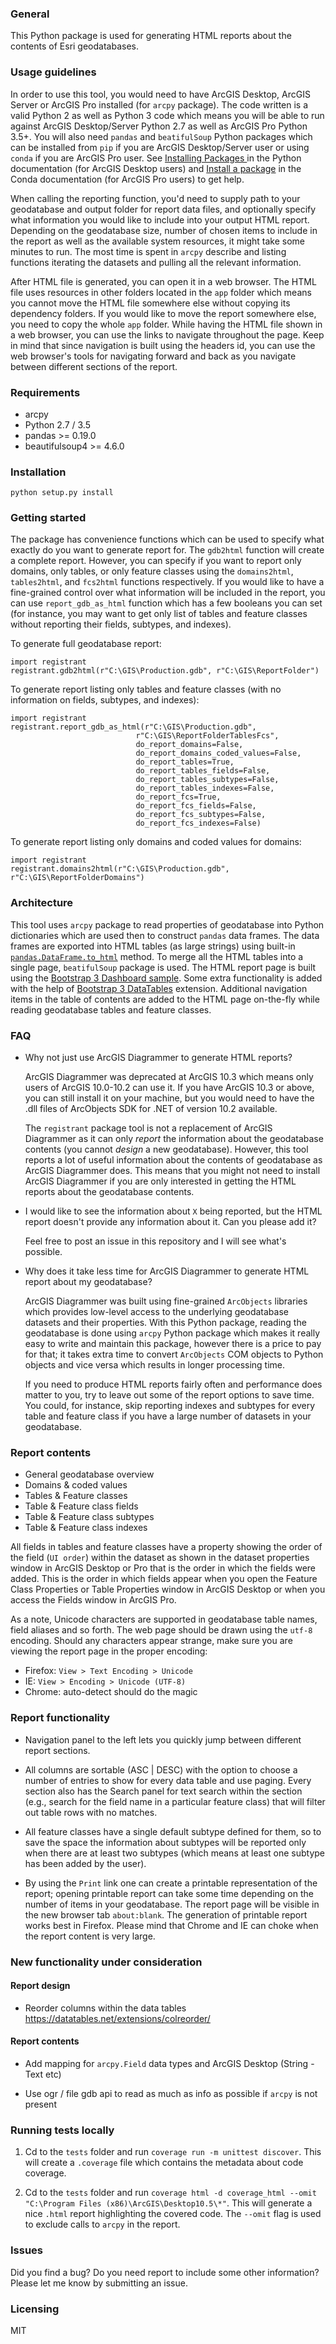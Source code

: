 ### General

This Python package is used for generating HTML reports about the contents of Esri geodatabases.

### Usage guidelines

In order to use this tool, you would need to have ArcGIS Desktop, ArcGIS Server or ArcGIS Pro installed (for `arcpy` package). The code written is a valid Python 2 as well as Python 3 code which means you will be able to run against ArcGIS Desktop/Server Python 2.7 as well as ArcGIS Pro Python 3.5+. You will also need `pandas` and `beatifulSoup` Python packages which can be installed from `pip` if you are ArcGIS Desktop/Server user or using `conda` if you are ArcGIS Pro user. See [Installing Packages ](https://packaging.python.org/tutorials/installing-packages/) in the Python documentation (for ArcGIS Desktop users) and [Install a package](https://conda.io/docs/using/pkgs.html#install-a-package) in the Conda documentation (for ArcGIS Pro users) to get help.

When calling the reporting function, you'd need to supply path to your geodatabase and output folder for report data files, and optionally specify what information you would like to include into your output HTML report. Depending on the geodatabase size, number of chosen items to include in the report as well as the available system resources, it might take some minutes to run. The most time is spent in `arcpy` describe and listing functions iterating the datasets and pulling all the relevant information.

After HTML file is generated, you can open it in a web browser. The HTML file uses resources in other folders located in the `app` folder which means you cannot move the HTML file somewhere else without copying its dependency folders. If you would like to move the report somewhere else, you need to copy the whole `app` folder. While having the HTML file shown in a web browser, you can use the links to navigate throughout the page. Keep in mind that since navigation is built using the headers id, you can use the web browser's tools for navigating forward and back as you navigate between different sections of the report. 

### Requirements

* arcpy
* Python 2.7 / 3.5
* pandas >= 0.19.0
* beautifulsoup4 >= 4.6.0

### Installation

`python setup.py install`

### Getting started

The package has convenience functions which can be used to specify what exactly do you want to generate report for. The `gdb2html` function will create a complete report. However, you can specify if you want to report only domains, only tables, or only feature classes using the `domains2html`, `tables2html`, and `fcs2html` functions respectively. If you would like to have a fine-grained control over what information will be included in the report, you can use `report_gdb_as_html` function which has a few booleans you can set (for instance, you may want to get only list of tables and feature classes without reporting their fields, subtypes, and indexes). 

To generate full geodatabase report:

```
import registrant
registrant.gdb2html(r"C:\GIS\Production.gdb", r"C:\GIS\ReportFolder")
```

To generate report listing only tables and feature classes (with no information on fields, subtypes, and indexes):

```
import registrant
registrant.report_gdb_as_html(r"C:\GIS\Production.gdb",
                            r"C:\GIS\ReportFolderTablesFcs",
                            do_report_domains=False,
                            do_report_domains_coded_values=False,
                            do_report_tables=True,
                            do_report_tables_fields=False,
                            do_report_tables_subtypes=False,
                            do_report_tables_indexes=False,
                            do_report_fcs=True,
                            do_report_fcs_fields=False,
                            do_report_fcs_subtypes=False,
                            do_report_fcs_indexes=False)
```

To generate report listing only domains and coded values for domains:

```
import registrant
registrant.domains2html(r"C:\GIS\Production.gdb", r"C:\GIS\ReportFolderDomains")
```

### Architecture

This tool uses `arcpy` package to read properties of geodatabase into Python dictionaries which are used then to construct `pandas` data frames. The data frames are exported into HTML tables (as large strings) using built-in [`pandas.DataFrame.to_html`](https://pandas.pydata.org/pandas-docs/stable/generated/pandas.DataFrame.to_html.html) method. To merge all the HTML tables into a single page, `beatifulSoup` package is used. The HTML report page is built using the [Bootstrap 3 Dashboard sample](http://getbootstrap.com/examples/dashboard/#). Some extra functionality is added with the help of [Bootstrap 3 DataTables](https://datatables.net/examples/styling/bootstrap.html) extension. Additional navigation items in the table of contents are added to the HTML page on-the-fly while reading geodatabase tables and feature classes.

### FAQ

* Why not just use ArcGIS Diagrammer to generate HTML reports?

    ArcGIS Diagrammer was deprecated at ArcGIS 10.3 which means only users of ArcGIS 10.0-10.2 can use it. If you have ArcGIS 10.3 or above, you can still install it on your machine, but you would need to have the .dll files of ArcObjects SDK for .NET of version 10.2 available.

    The `registrant` package tool is not a replacement of ArcGIS Diagrammer as it can only *report* the information about the geodatabase contents (you cannot *design* a new geodatabase). However, this tool reports a lot of useful information about the contents of  geodatabase as ArcGIS Diagrammer does. This means that you might not need to install ArcGIS Diagrammer if you are only interested in getting the HTML reports about the geodatabase contents. 

* I would like to see the information about `X` being reported, but the HTML report doesn't provide any information about it. Can you please add it?

    Feel free to post an issue in this repository and I will see what's possible.

* Why does it take less time for ArcGIS Diagrammer to generate HTML report about my geodatabase?

    ArcGIS Diagrammer was built using fine-grained `ArcObjects` libraries which provides low-level access to the underlying geodatabase datasets and their properties. With this Python package, reading the geodatabase is done using `arcpy` Python package which makes it really easy to write and maintain this package, however there is a price to pay for that; it takes extra time to convert `ArcObjects` COM objects to Python objects and vice versa which results in longer processing time.

    If you need to produce HTML reports fairly often and performance does matter to you, try to leave out some of the report options to save time. You could, for instance, skip reporting indexes and subtypes for every table and feature class if you have a large number of datasets in your geodatabase.

### Report contents

* General geodatabase overview
* Domains & coded values
* Tables & Feature classes
* Table & Feature class fields
* Table & Feature class subtypes
* Table & Feature class indexes

All fields in tables and feature classes have a property showing the order of the field (`UI order`) within the dataset as shown in the dataset properties window in ArcGIS Desktop or Pro that is the order in which the fields were added. This is the order in which fields appear when you open the Feature Class Properties or Table Properties window in ArcGIS Desktop or when you access the Fields window in ArcGIS Pro.

As a note, Unicode characters are supported in geodatabase table names, field aliases and so forth. The web page should be drawn using the `utf-8` encoding. Should any characters appear strange, make sure you are viewing the report page in the proper encoding:

* Firefox: `View > Text Encoding > Unicode`
* IE: `View > Encoding > Unicode (UTF-8)`
* Chrome: auto-detect should do the magic

### Report functionality

* Navigation panel to the left lets you quickly jump between different report sections.

* All columns are sortable (ASC | DESC) with the option to choose a number of entries to show for every data table and use paging. Every section also has the Search panel for text search within the section (e.g., search for the field name in a particular feature class) that will filter out table rows with no matches.

* All feature classes have a single default subtype defined for them, so to save the space the information about subtypes will be reported only when there are at least two subtypes (which means at least one subtype has been added by the user).

* By using the `Print` link one can create a printable representation of the report; opening printable report can take some time depending on the number of items in your geodatabase. The report page will be visible in the new browser tab `about:blank`. The generation of printable report works best in Firefox. Please mind that Chrome and IE can choke when the report content is very large.

### New functionality under consideration

#### Report design
* Reorder columns within the data tables https://datatables.net/extensions/colreorder/

#### Report contents
* Add mapping for `arcpy.Field` data types and ArcGIS Desktop (String - Text etc)

* Use ogr / file gdb api to read as much as info as possible if `arcpy` is not present

### Running tests locally

1. Cd to the `tests` folder and run `coverage run -m unittest discover`. This will create a `.coverage` file which contains the metadata about code coverage.

2. Cd to the `tests` folder and run `coverage html -d coverage_html --omit "C:\Program Files (x86)\ArcGIS\Desktop10.5\*"`. This will generate a nice `.html` report highlighting the covered code. The `--omit` flag is used to exclude calls to `arcpy` in the report.

### Issues

Did you find a bug? Do you need report to include some other information? Please let me know by submitting an issue.

### Licensing

MIT